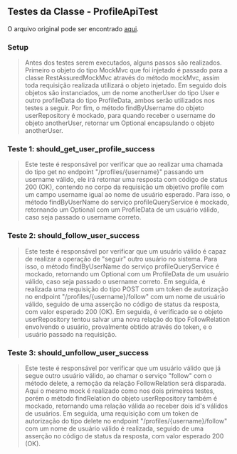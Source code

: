 ## Testes da Classe - ProfileApiTest
O arquivo original pode ser encontrado [aqui](https://github.com/gothinkster/spring-boot-realworld-example-app/blob/master/src/test/java/io/spring/api/ProfileApiTest.java).

### Setup

> Antes dos testes serem executados, alguns passos são realizados. Primeiro o objeto do tipo MockMvc que foi injetado é passado para a classe RestAssuredMockMvc através do método mockMvc, assim toda requisição realizada utilizará o objeto injetado. Em seguido dois objetos são instanciados, um de nome anotherUser do tipo User e outro profileData do tipo ProfileData, ambos serão utilizados nos testes a seguir. Por fim, o método findByUsername do objeto userRepository é mockado, para quando receber o username do objeto anotherUser, retornar um Optional encapsulando o objeto anotherUser.

### Teste 1: should_get_user_profile_success

> Este teste é responsável por verificar que ao realizar uma chamada do tipo get no endpoint "/profiles/{username}" passando um username válido, ele irá retornar uma resposta com código de status 200 (OK), contendo no corpo da requisição um objetivo profile com um campo username igual ao nome de usuário esperado. Para isso, o método findByUserName do serviço  profileQueryService é mockado, retornando um Optional com um ProfileData de um usuário válido, caso seja passado o username correto.

### Teste 2: should_follow_user_success

> Este teste é responsável por verificar que um usuário válido é capaz de realizar a operação de "seguir" outro usuário no sistema. Para isso, o método findByUserName do serviço  profileQueryService é mockado, retornando um Optional com um ProfileData de um usuário válido, caso seja passado o username correto. Em seguida, é realizada uma requisição do tipo POST com um token de autorização no endpoint "/profiles/{username}/follow" com um nome de usuário válido, seguido de uma asserção no código de status da resposta, com valor esperado 200 (OK). Em seguida, é verificado se o objeto userRepository tentou salvar uma nova relação do tipo FollowRelation envolvendo o usuário, provalmente obtido através do token, e o usuário passado na requisição.

### Teste 3: should_unfollow_user_success

> Este teste é responsável por verificar que um usuário válido que já segue outro usuário válido, ao chamar o serviço "follow" com o método delete, a remoção da relação FollowRelation será disparada. Aqui o mesmo mock é realizado como nos dois primeiros testes, porém o método findRelation do objeto userRepository também é mockado, retornando uma relação válida ao receber dois id's válidos de usuários. Em seguida, uma requisição com  um token de autorização do tipo delete no endpoint "/profiles/{username}/follow" com um nome de usuário válido é realizada, seguido de uma asserção no código de status da resposta, com valor esperado 200 (OK).
